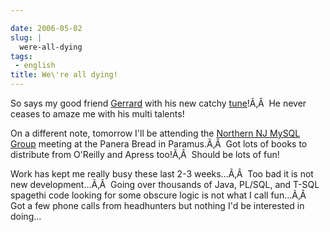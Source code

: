 ```yaml
---

date: 2006-05-02
slug: |
  were-all-dying
tags:
 - english
title: We\'re all dying!
---
```


So says my good friend
[Gerrard](http://www.pickabar.com/blog/archives/2006/04/ive_got_bad_new.html)
with his new catchy
[tune](http://www.pickabar.com/music/Pickabar%20-%20Youre%20Dying.mp3)!Ã‚Â 
He never ceases to amaze me with his multi talents!

On a different note, tomorrow I'll be attending the [Northern NJ MySQL
Group](http://mysql.meetup.com/23/) meeting at the Panera Bread in
Paramus.Ã‚Â  Got lots of books to distribute from O'Reilly and Apress
too!Ã‚Â  Should be lots of fun!

Work has kept me really busy these last 2-3 weeks...Ã‚Â  Too bad it is
not new development...Ã‚Â  Going over thousands of Java, PL/SQL, and
T-SQL spagethi code looking for some obscure logic is not what I call
fun...Ã‚Â  Got a few phone calls from headhunters but nothing I'd be
interested in doing...
